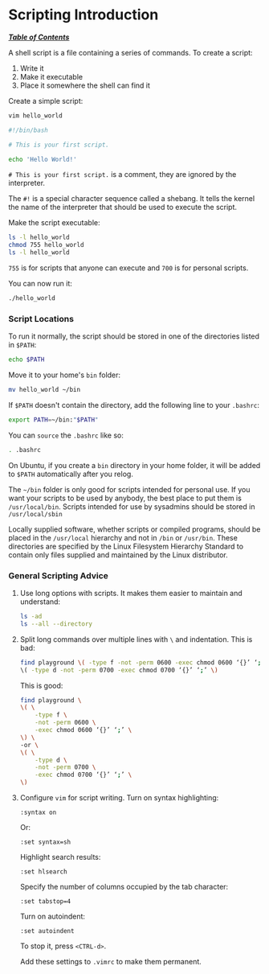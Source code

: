 # Scripting Introduction

[***Table of Contents***](./00-contents.md)

A shell script is a file containing a series of commands. To create a script:
1. Write it
1. Make it executable
1. Place it somewhere the shell can find it

Create a simple script:

```bash
vim hello_world
```

```bash
#!/bin/bash

# This is your first script.

echo 'Hello World!'
```

`# This is your first script.` is a comment, they are ignored by the
interpreter.

The `#!` is a special character sequence called a shebang. It tells the kernel
the name of the interpreter that should be used to execute the script.

Make the script executable:

```bash
ls -l hello_world
chmod 755 hello_world
ls -l hello_world
```

`755` is for scripts that anyone can execute and `700` is for personal scripts.

You can now run it:

```bash
./hello_world
```

### Script Locations

To run it normally, the script should be stored in one of the directories
listed in `$PATH`:

```bash
echo $PATH
```

Move it to your home's `bin` folder:

```bash
mv hello_world ~/bin
```

If `$PATH` doesn't contain the directory, add the following line to your
`.bashrc`:

```bash
export PATH=~/bin:"$PATH"
```

You can `source` the `.bashrc` like so:

```bash
. .bashrc
```

On Ubuntu, if you create a `bin` directory in your home folder, it will be
added to `$PATH` automatically after you relog.

The `~/bin` folder is only good for scripts intended for personal use. If you
want your scripts to be used by anybody, the best place to put them is
`/usr/local/bin`. Scripts intended for use by sysadmins should be stored in
`/usr/local/sbin` 

Locally supplied software, whether scripts or compiled programs, should be
placed in the `/usr/local` hierarchy and not in `/bin` or `/usr/bin`. These
directories are specified by the Linux Filesystem Hierarchy Standard to contain
only files supplied and maintained by the Linux distributor.

### General Scripting Advice

1. Use long options with scripts. It makes them easier to maintain and
   understand:
   ```bash
   ls -ad
   ls --all --directory
   ```
1. Split long commands over multiple lines with `\` and indentation. This is
   bad:
   ```bash
   find playground \( -type f -not -perm 0600 -exec chmod 0600 ‘{}’ ‘;’ \) -or
   \( -type d -not -perm 0700 -exec chmod 0700 ‘{}’ ‘;’ \) 
   ```
   This is good:
   ```bash
   find playground \
   \( \
       -type f \
       -not -perm 0600 \
       -exec chmod 0600 ‘{}’ ‘;’ \
   \) \
   -or \
   \( \
       -type d \
       -not -perm 0700 \
       -exec chmod 0700 ‘{}’ ‘;’ \
   \)

   ```
1. Configure `vim` for script writing. Turn on syntax highlighting: 
   ```
   :syntax on
   ```
   Or:
   ```
   :set syntax=sh
   ```
   Highlight search results:
   ```
   :set hlsearch
   ```
   Specify the number of columns occupied by the tab character:
   ```
   :set tabstop=4
   ```
   Turn on autoindent:
   ```
   :set autoindent
   ```
   To stop it, press `<CTRL-d>`.

   Add these settings to `.vimrc` to make them permanent.
